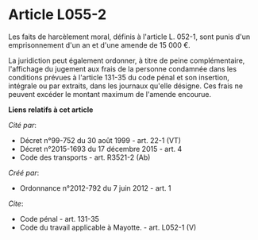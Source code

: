 # Article L055-2

Les faits de harcèlement moral, définis à l'article L. 052-1, sont punis d'un emprisonnement d'un an et d'une amende de 15
000 €. 

La juridiction peut également ordonner, à titre de peine complémentaire, l'affichage du jugement aux frais de la personne
condamnée dans les conditions prévues à l'article 131-35 du code pénal et son insertion, intégrale ou par extraits, dans les
journaux qu'elle désigne. Ces frais ne peuvent excéder le montant maximum de l'amende encourue.

**Liens relatifs à cet article**

_Cité par_:

  - Décret n°99-752 du 30 août 1999 - art. 22-1 (VT)
  - Décret n°2015-1693 du 17 décembre 2015 - art. 4
  - Code des transports - art. R3521-2 (Ab)

_Créé par_:

  - Ordonnance n°2012-792 du 7 juin 2012 - art. 1

_Cite_:

  - Code pénal - art. 131-35
  - Code du travail applicable à Mayotte. - art. L052-1 (V)
